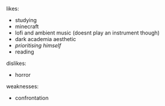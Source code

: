likes: 
- studying
- minecraft
- lofi and ambient music (doesnt play an instrument though)
- dark academia aesthetic
- *prioritising himself*
- reading

dislikes:
- horror

weaknesses:
- confrontation